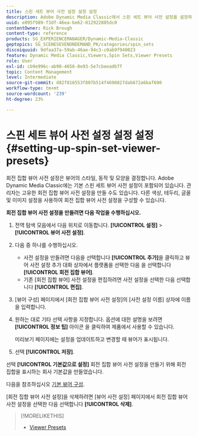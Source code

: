 ```yaml
---
title: 스핀 세트 뷰어 사전 설정 설정 설정
description: Adobe Dynamic Media Classic에서 스핀 세트 뷰어 사전 설정을 설정하는 방법에 대해 알아봅니다.
uuid: e095f989-f3df-46ea-be62-812922805dc0
contentOwner: Rick Brough
content-type: reference
products: SG_EXPERIENCEMANAGER/Dynamic-Media-Classic
geptopics: SG_SCENESEVENONDEMAND_PK/categories/spin_sets
discoiquuid: 9dfaa37a-59ab-46ae-94c3-c0ab9f940023
feature: Dynamic Media Classic,Viewers,Spin Sets,Viewer Presets
role: User
exl-id: cb9e996c-ab90-4656-8e93-5e7cbeeadb7f
topic: Content Management
level: Intermediate
source-git-commit: d82f816553f807b514f4690827dab672a6baf690
workflow-type: tm+mt
source-wordcount: '239'
ht-degree: 23%

---
```


# 스핀 세트 뷰어 사전 설정 설정 설정{#setting-up-spin-set-viewer-presets}

회전 집합 뷰어 사전 설정은 뷰어의 스타일, 동작 및 모양을 결정합니다. Adobe Dynamic Media Classic에는 기본 스핀 세트 뷰어 사전 설정이 포함되어 있습니다. 관리자는 고유한 회전 집합 뷰어 사전 설정을 만들 수도 있습니다. 다른 색상, 테두리, 글꼴 및 이미지 설정을 사용하여 회전 집합 뷰어 사전 설정을 구성할 수 있습니다.

**회전 집합 뷰어 사전 설정을 만들려면 다음 작업을 수행하십시오.**

1. 전역 탐색 모음에서 다음 위치로 이동합니다. **[!UICONTROL 설정]** > **[!UICONTROL 뷰어 사전 설정]**.
1. 다음 중 하나를 수행하십시오.

   * 사전 설정을 만들려면 다음을 선택합니다 **[!UICONTROL 추가]**&#x200B;을 클릭하고 뷰어 사전 설정 추가 대화 상자에서 플랫폼을 선택한 다음 을 선택합니다 **[!UICONTROL 회전 집합 뷰어]**.
   * 기존 [회전 집합 뷰어] 사전 설정을 편집하려면 사전 설정을 선택한 다음 선택합니다 **[!UICONTROL 편집]**.

1. [뷰어 구성] 페이지에서 [회전 집합 뷰어 사전 설정]의 [사전 설정 이름] 상자에 이름을 입력합니다.
1. 원하는 대로 기타 선택 사항을 지정합니다. 옵션에 대한 설명을 보려면 **[!UICONTROL 정보 팁]** 아이콘 을 클릭하여 제품에서 사용할 수 있습니다.

   미리보기 페이지에는 설정을 업데이트하고 변경할 때 뷰어가 표시됩니다.

1. 선택 **[!UICONTROL 저장]**.

선택 **[!UICONTROL 기본값으로 설정]** 회전 집합 뷰어 사전 설정을 만들기 위해 회전 집합을 표시하는 회사 기본값을 만들었습니다.

다음을 참조하십시오 [기본 뷰어 구성](application-setup.md#configuring_default_viewers).

[회전 집합 뷰어 사전 설정]을 삭제하려면 [뷰어 사전 설정] 페이지에서 회전 집합 뷰어 사전 설정을 선택한 다음 선택합니다 **[!UICONTROL 삭제]**.

>[!MORELIKETHIS]
>
>* [Viewer Presets](application-setup.md#viewer_presets)
